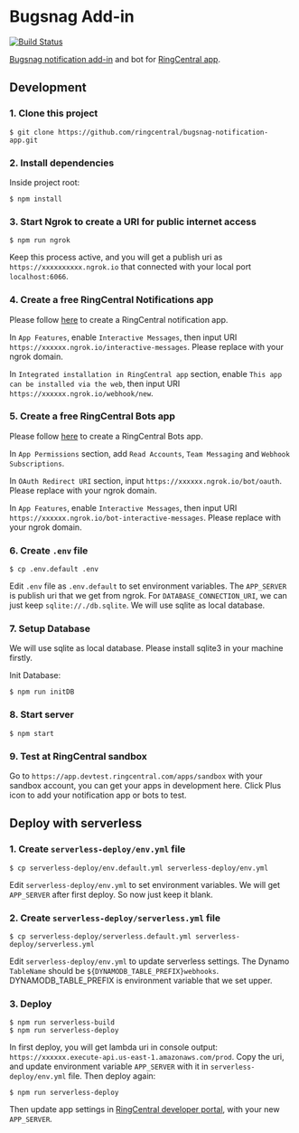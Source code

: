 # Bugsnag Add-in

[![Build Status](https://github.com/ringcentral/bugsnag-notification-app/workflows/CI%20Pipeline/badge.svg?branch=main)](https://github.com/ringcentral/bugsnag-notification-app/actions)

[Bugsnag notification add-in](https://www.ringcentral.com/apps/bugsnag) and bot for [RingCentral app](app.ringcentral.com).

## Development

### 1. Clone this project

```
$ git clone https://github.com/ringcentral/bugsnag-notification-app.git
```

### 2. Install dependencies

Inside project root:

```
$ npm install
```

### 3. Start Ngrok to create a URI for public internet access

```
$ npm run ngrok
```

Keep this process active, and you will get a publish uri as `https://xxxxxxxxxx.ngrok.io` that connected with your local port `localhost:6066`.

### 4. Create a free RingCentral Notifications app

Please follow [here](https://developers.ringcentral.com/guide/team-messaging/add-ins/creation) to create a RingCentral notification app.

In `App Features`, enable `Interactive Messages`, then input URI `https://xxxxxx.ngrok.io/interactive-messages`. Please replace with your ngrok domain.

In `Integrated installation in RingCentral app` section, enable `This app can be installed via the web`, then input URI `https://xxxxxx.ngrok.io/webhook/new`.

### 5. Create a free RingCentral Bots app

Please follow [here](https://developers.ringcentral.com/guide/team-messaging/add-ins/creation) to create a RingCentral Bots app.

In `App Permissions` section, add `Read Accounts`, `Team Messaging` and `Webhook Subscriptions`.

In `OAuth Redirect URI` section, input `https://xxxxxx.ngrok.io/bot/oauth`. Please replace with your ngrok domain.

In `App Features`, enable `Interactive Messages`, then input URI `https://xxxxxx.ngrok.io/bot-interactive-messages`. Please replace with your ngrok domain.

### 6. Create `.env` file

```
$ cp .env.default .env
```

Edit `.env` file as `.env.default` to set environment variables.
The `APP_SERVER` is publish uri that we get from ngrok.
For `DATABASE_CONNECTION_URI`, we can just keep `sqlite://./db.sqlite`. We will use sqlite as local database.

### 7. Setup Database

We will use sqlite as local database. Please install sqlite3 in your machine firstly.

Init Database:

```
$ npm run initDB
```

### 8. Start server

```
$ npm start
```

### 9. Test at RingCentral sandbox

Go to `https://app.devtest.ringcentral.com/apps/sandbox` with your sandbox account, you can get your apps in development here. Click Plus icon to add your notification app or bots to test.

## Deploy with serverless

### 1. Create `serverless-deploy/env.yml` file

```
$ cp serverless-deploy/env.default.yml serverless-deploy/env.yml
```

Edit `serverless-deploy/env.yml` to set environment variables.
We will get `APP_SERVER` after first deploy. So now just keep it blank.

### 2. Create `serverless-deploy/serverless.yml` file

```
$ cp serverless-deploy/serverless.default.yml serverless-deploy/serverless.yml
```

Edit `serverless-deploy/env.yml` to update serverless settings.
The Dynamo `TableName` should be `${DYNAMODB_TABLE_PREFIX}webhooks`. DYNAMODB_TABLE_PREFIX is environment variable that we set upper.

### 3. Deploy

```
$ npm run serverless-build
$ npm run serverless-deploy
```

In first deploy, you will get lambda uri in console output: `https://xxxxxx.execute-api.us-east-1.amazonaws.com/prod`.
Copy the uri, and update environment variable `APP_SERVER` with it in `serverless-deploy/env.yml` file. Then deploy again:

```
$ npm run serverless-deploy
```

Then update app settings in [RingCentral developer portal](https://developers.ringcentral.com/), with your new `APP_SERVER`.
